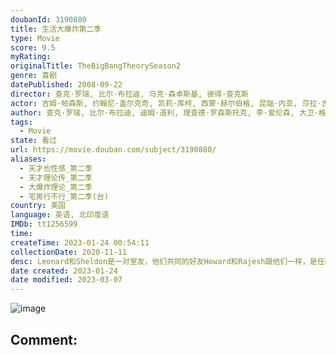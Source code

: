 ```yaml
---
doubanId: 3190880
title: 生活大爆炸第二季
type: Movie
score: 9.5
myRating: 
originalTitle: TheBigBangTheorySeason2
genre: 喜剧
datePublished: 2008-09-22
director: 查克·罗瑞, 比尔·布拉迪, 马克·森卓斯基, 彼得·查克斯
actor: 吉姆·帕森斯, 约翰尼·盖尔克奇, 凯莉·库柯, 西蒙·赫尔伯格, 昆瑙·内亚, 莎拉·吉尔伯特, 克里斯汀·芭伦斯基, 凯文·苏斯曼, 乔迪·琳·欧基菲, 凯缇·萨克霍夫, 吴汉章, 马克·哈雷利克, 迈克尔·特鲁科, 特拉维斯·舒德特, undefined, 詹妮弗·黑尔, 泰勒·乔恩·奥尔森, 查理·辛, 埃琳娜·坎贝尔, 瑞琪·琳德赫姆, 奥克塔维亚·斯宾瑟, 瓦莱丽·阿兹林, 布瑞恩韦德, 萨拉·茹, 罗伯特·克洛特沃西, 布莱恩·乔治, 萨曼莎·波特, 莎莫·格劳, 安娜丽·提普顿, 卡洛儿·安·苏西, 约翰·罗斯·鲍伊
author: 查克·罗瑞, 比尔·布拉迪, 迪姆·道利, 理查德·罗森斯托克, 李·爱伦森, 大卫·格奇, 埃里克·卡普兰, 史蒂文·莫拉
tags:
  - Movie
state: 看过
url: https://movie.douban.com/subject/3190880/
aliases:
  - 天才也性感_第二季
  - 天才理论传_第二季
  - 大爆炸理论_第二季
  - 宅男行不行_第二季(台)
country: 美国
language: 英语, 北印度语
IMDb: tt1256599
time: 
createTime: 2023-01-24 00:54:11
collectionDate: 2020-11-11
desc: Leonard和Sheldon是一对室友，他们共同的好友Howard和Rajesh跟他们一样，是任职于同一所大学的天才科学家，他们都是不折不扣的Geek——智商超群，情商奇低；热爱电玩与漫画，不善与...
date created: 2023-01-24
date modified: 2023-03-07
---
```


![image](p2557622277.jpg)

Comment:
---
